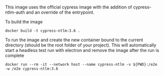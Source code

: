 This image uses the official cypress image with the addition of cypress-ntlm-auth and an override of the entrypoint.   

To build the image
```shell
docker build -t cypress-ntlm:3.6 .
```

To run the image and create the new container bound to the current directory  (should be the root folder of your project).  This will automatically start a headless test run with electron and remove the image after the run is complete
```shell
docker run --rm -it --network host --name cypress-ntlm -v ${PWD}:/e2e -w /e2e cypress-ntlm:3.6
```


